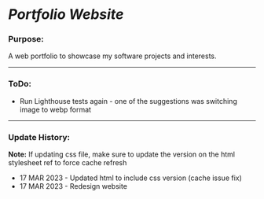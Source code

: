 # *Portfolio Website*

### Purpose:
A web portfolio to showcase my software projects and interests.

---

### ToDo:
- Run Lighthouse tests again - one of the suggestions was switching image to webp format   

---

### Update History:
**Note:** If updating css file, make sure to update the version on the html stylesheet ref to force cache refresh
- 17 MAR 2023 - Updated html to include css version (cache issue fix)   
- 17 MAR 2023 - Redesign website   
